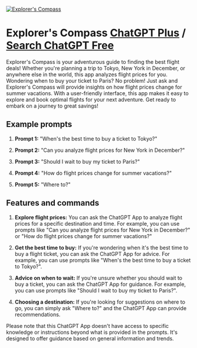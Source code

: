 
[![Explorer's Compass](https://files.oaiusercontent.com/file-kY9j9za8G7t1LQjyoxEn0CVB?se=2123-10-18T23%3A34%3A25Z&sp=r&sv=2021-08-06&sr=b&rscc=max-age%3D31536000%2C%20immutable&rscd=attachment%3B%20filename%3Dfaa85a3e-03bc-4b91-b2b2-15d1261faf96.png&sig=RO82s7UOeqFk/MdqEaWsI5SdKUzXI0%2B6qs5%2BNC%2B9UCA%3D)](https://chat.openai.com/g/g-7dRhUcET9-explorer-s-compass)

# Explorer's Compass [ChatGPT Plus](https://chat.openai.com/g/g-7dRhUcET9-explorer-s-compass) / [Search ChatGPT Free](https://gptcall.net/index.html#/?search=Explorer's%20Compass)

Explorer's Compass is your adventurous guide to finding the best flight deals! Whether you're planning a trip to Tokyo, New York in December, or anywhere else in the world, this app analyzes flight prices for you. Wondering when to buy your ticket to Paris? No problem! Just ask and Explorer's Compass will provide insights on how flight prices change for summer vacations. With a user-friendly interface, this app makes it easy to explore and book optimal flights for your next adventure. Get ready to embark on a journey to great savings!

## Example prompts

1. **Prompt 1:** "When's the best time to buy a ticket to Tokyo?"

2. **Prompt 2:** "Can you analyze flight prices for New York in December?"

3. **Prompt 3:** "Should I wait to buy my ticket to Paris?"

4. **Prompt 4:** "How do flight prices change for summer vacations?"

5. **Prompt 5:** "Where to?"

## Features and commands

1. **Explore flight prices:** You can ask the ChatGPT App to analyze flight prices for a specific destination and time. For example, you can use prompts like "Can you analyze flight prices for New York in December?" or "How do flight prices change for summer vacations?"

2. **Get the best time to buy:** If you're wondering when it's the best time to buy a flight ticket, you can ask the ChatGPT App for advice. For example, you can use prompts like "When's the best time to buy a ticket to Tokyo?".

3. **Advice on when to wait:** If you're unsure whether you should wait to buy a ticket, you can ask the ChatGPT App for guidance. For example, you can use prompts like "Should I wait to buy my ticket to Paris?".

4. **Choosing a destination:** If you're looking for suggestions on where to go, you can simply ask "Where to?" and the ChatGPT App can provide recommendations.

Please note that this ChatGPT App doesn't have access to specific knowledge or instructions beyond what is provided in the prompts. It's designed to offer guidance based on general information and trends.


